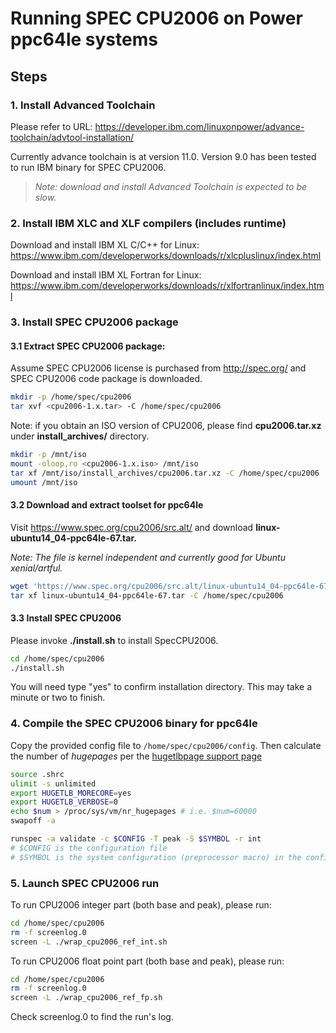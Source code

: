 # Running SPEC CPU2006 on Power ppc64le systems
## Steps
### 1. Install Advanced Toolchain
Please refer to URL:
https://developer.ibm.com/linuxonpower/advance-toolchain/advtool-installation/

Currently advance toolchain is at version 11.0. Version 9.0 has been tested to run IBM binary for SPEC CPU2006. 

>*Note: download and install Advanced Toolchain is expected to be slow.*
### 2. Install IBM XLC and XLF compilers (includes runtime)
Download and install IBM XL C/C++ for Linux:
https://www.ibm.com/developerworks/downloads/r/xlcpluslinux/index.html

Download and install IBM XL Fortran for Linux: 
https://www.ibm.com/developerworks/downloads/r/xlfortranlinux/index.html

### 3. Install SPEC CPU2006 package
#### 3.1 Extract SPEC CPU2006 package: 
Assume SPEC CPU2006 license is purchased from http://spec.org/ and SPEC CPU2006 code package is downloaded.  
```bash
mkdir -p /home/spec/cpu2006 
tar xvf <cpu2006-1.x.tar> -C /home/spec/cpu2006
```

Note: if you obtain an ISO version of CPU2006, please find **cpu2006.tar.xz** under **install_archives/** directory.    
```bash
mkdir -p /mnt/iso
mount -oloop,ro <cpu2006-1.x.iso> /mnt/iso
tar xf /mnt/iso/install_archives/cpu2006.tar.xz -C /home/spec/cpu2006
umount /mnt/iso
```    
#### 3.2 Download and extract toolset for ppc64le
Visit https://www.spec.org/cpu2006/src.alt/ and download **linux-ubuntu14_04-ppc64le-67.tar.**

*Note: The file is kernel independent and currently good for Ubuntu xenial/artful.*
```bash
wget 'https://www.spec.org/cpu2006/src.alt/linux-ubuntu14_04-ppc64le-67.tar'
tar xf linux-ubuntu14_04-ppc64le-67.tar -C /home/spec/cpu2006
```    
#### 3.3 Install SPEC CPU2006 
Please invoke **./install.sh** to install SpecCPU2006.

```bash
cd /home/spec/cpu2006 
./install.sh 
```

You will need type "yes" to confirm installation directory. This may take a minute or two to finish.
### 4. Compile the SPEC CPU2006 binary for ppc64le
Copy the provided config file to `/home/spec/cpu2006/config`. Then calculate the number of _hugepages_ per 
the [hugetlbpage support page](https://www.kernel.org/doc/Documentation/vm/hugetlbpage.txt)
```bash
source .shrc
ulimit -s unlimited
export HUGETLB_MORECORE=yes
export HUGETLB_VERBOSE=0
echo $num > /proc/sys/vm/nr_hugepages # i.e. $num=60000
swapoff -a

runspec -a validate -c $CONFIG -T peak -S $SYMBOL -r int
# $CONFIG is the configuration file 
# $SYMBOL is the system configuration (preprocessor macro) in the config file, i.e. p9_32_core
```

### 5. Launch SPEC CPU2006 run
To run CPU2006 integer part (both base and peak), please run:
```bash
cd /home/spec/cpu2006
rm -f screenlog.0
screen -L ./wrap_cpu2006_ref_int.sh
```

To run CPU2006 float point part (both base and peak), please run:
```bash
cd /home/spec/cpu2006
rm -f screenlog.0
screen -L ./wrap_cpu2006_ref_fp.sh
```
Check screenlog.0 to find the run's log.
